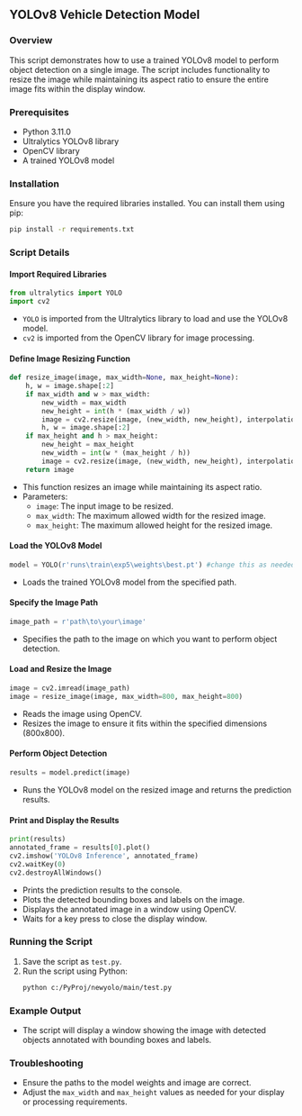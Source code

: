 ## YOLOv8 Vehicle Detection Model 

### Overview
This script demonstrates how to use a trained YOLOv8 model to perform object detection on a single image. The script includes functionality to resize the image while maintaining its aspect ratio to ensure the entire image fits within the display window.

### Prerequisites
- Python 3.11.0
- Ultralytics YOLOv8 library
- OpenCV library
- A trained YOLOv8 model

### Installation
Ensure you have the required libraries installed. You can install them using pip:
```bash
pip install -r requirements.txt
```

### Script Details

#### Import Required Libraries
```python
from ultralytics import YOLO
import cv2
```
- `YOLO` is imported from the Ultralytics library to load and use the YOLOv8 model.
- `cv2` is imported from the OpenCV library for image processing.

#### Define Image Resizing Function
```python
def resize_image(image, max_width=None, max_height=None):
    h, w = image.shape[:2]
    if max_width and w > max_width:
        new_width = max_width
        new_height = int(h * (max_width / w))
        image = cv2.resize(image, (new_width, new_height), interpolation=cv2.INTER_AREA)
        h, w = image.shape[:2]
    if max_height and h > max_height:
        new_height = max_height
        new_width = int(w * (max_height / h))
        image = cv2.resize(image, (new_width, new_height), interpolation=cv2.INTER_AREA)
    return image
```
- This function resizes an image while maintaining its aspect ratio.
- Parameters:
  - `image`: The input image to be resized.
  - `max_width`: The maximum allowed width for the resized image.
  - `max_height`: The maximum allowed height for the resized image.

#### Load the YOLOv8 Model
```python
model = YOLO(r'runs\train\exp5\weights\best.pt') #change this as needed
```
- Loads the trained YOLOv8 model from the specified path.

#### Specify the Image Path
```python
image_path = r'path\to\your\image'
```
- Specifies the path to the image on which you want to perform object detection.

#### Load and Resize the Image
```python
image = cv2.imread(image_path)
image = resize_image(image, max_width=800, max_height=800)
```
- Reads the image using OpenCV.
- Resizes the image to ensure it fits within the specified dimensions (800x800).

#### Perform Object Detection
```python
results = model.predict(image)
```
- Runs the YOLOv8 model on the resized image and returns the prediction results.

#### Print and Display the Results
```python
print(results)
annotated_frame = results[0].plot()
cv2.imshow('YOLOv8 Inference', annotated_frame)
cv2.waitKey(0)
cv2.destroyAllWindows()
```
- Prints the prediction results to the console.
- Plots the detected bounding boxes and labels on the image.
- Displays the annotated image in a window using OpenCV.
- Waits for a key press to close the display window.

### Running the Script
1. Save the script as `test.py`.
2. Run the script using Python:
   ```bash
   python c:/PyProj/newyolo/main/test.py
   ```

### Example Output
- The script will display a window showing the image with detected objects annotated with bounding boxes and labels.

### Troubleshooting
- Ensure the paths to the model weights and image are correct.
- Adjust the `max_width` and `max_height` values as needed for your display or processing requirements.


